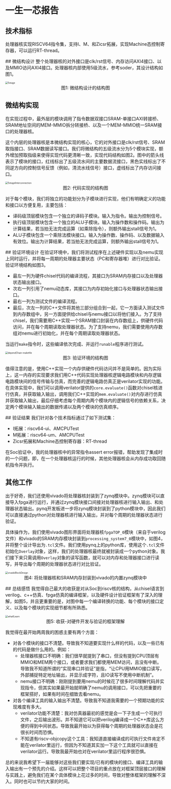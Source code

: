 # 一生一芯报告

## 技术指标
处理器核实现RISCV64指令集，支持I、M、和Zicsr拓展，实现Machine态控制寄存器，可以运行RT-thread。

## 微结构设计
整个处理器核的对外接口是clk/rst信号、内存访问AXI4接口、以及MMIO访问AXI4接口。处理器核内部使用5级流水，参考soder，其设计结构如图1。

<img src="5stage.png" alt="5stage" style="zoom:50%;" />

<center>图1: 微结构设计的结构图</center>

## 微结构实现
在实现过程中，最外层的模块调用了指令数据双接口SRAM-单接口AXI转接桥、SRAM地址空间的MEM-MMIO拆分转接桥、以及一个MEM-MMIO统一SRAM接口的处理器核。

这个内层的处理器核是本微结构实现的核心，它的对外接口是clk/rst信号、SRAM取指接口、SRAM数据读写接口。我们将微结构的五级流水分为5个模块实现，额外增加预取指级来使得实现代码更清晰一致，实现代码结构如图2。图中的箭头线表示了模块的接口，红线标出了五级流水间的主要数据流接口，黑色实线标出了不同逆方向的控制信号反馈（例如，清流水线信号）接口，虚线标出了内存访问接口。

<img src="5stageInterconnection.png" alt="5stageInterconnection" style="zoom:50%;" />

<center>图2: 代码实现的结构图</center>

对于每个模块，我们将独立的功能划分为子模块进行实现，他们有明确定义的功能和接口以方便复用，主要包括：
+ 译码级顶层模块包含一个独立的译码子模块。输入为指令。输出为控制信号。
+ 执行级顶层模块包含一个独立的ALU子模块。输入为操作数和操作码。输出为计算结果，若当拍无法完成运算（如乘除指令），则额外输出stall信号为1。
+ ALU子模块包含一个乘除法模块接口。输入为操作数、操作码、以及数据输入有效位。输出为计算结果，若当拍无法完成运算，则额外输出stall信号为1。

## 验证环境设计
在验证环境中，我们将测试程序在上述硬件实现以及nemu实现上同时运行，并将每一周期的处理器主要状态（PC和寄存器堆）进行对比验证。验证环境结构如图3。
+ 最左一列为硬件chisel代码的编译流程，其接口为SRAM内存接口以及处理器状态输出接口。
+ 次右一列引用了nemu动态库，其接口为内存初始化接口与处理器状态输出接口。
+ 最右一列为测试文件的编译流程。
+ 最后，次左一列的C++文件将其他三部分组合到一起，它一方面读入测试文件到内存数组中，另一方面提供给chisel与nemu接口以将他们接入。为了支持chisel，我们需要用C++实现一个SRAM接口封装在内存数组上，供硬件代码访问，并在每个周期读取处理器状态。为了支持nemu，我们需要使用内存数组对nemu进行初始化，并在每个周期读取处理器状态。

当运行`make`指令时，这些编译依次完成、并运行`runable`程序进行测试。

<img src="dependChain-makefile.png" alt="dependChain-makefile" style="zoom:50%;" />

<center>图3: 验证环境的结构图</center>

值得注意的是，使用C++实现一个内存供硬件代码访问并不是简单的。因为实际上，这一内存的实现要求我们用C++代码实现处理器核逻辑电路模块和内存逻辑电路模块间的信号传输与仿真，而完善的逻辑电路仿真正是verilator实现的功能。在具体实现中，我们可以调用verilator提供的`core.evaluate()`函数对chisel核进行仿真，并获取输入输出，调用我们C++实现的`mem.evaluate()`对内存进行仿真并获取输入输出，最后仔细考虑每个周期内两个模块内的逻辑信号的依赖关系，决定两个模块输入输出的数据传递以及两个模块的仿真顺序。

## 验证结果
我们针对各个技术指标通过了如下测试集：
+ I拓展：riscv64-ui、AMCPUTest
+ M拓展：riscv64-um、AMCPUTest
+ Zicsr拓展和Machine态控制寄存器：RT-thread

在Soc验证中，我的处理器核中的异常指令assert error报错，帮助发现了集成时的一个问题，即，在一个处理器核运行的时候，其他处理器核会从内存成功取回随机指令并执行。

## 其他工作
出于好奇，我们还使用vivado将处理器核封装到了zynq模块中。zynq模块可以直接导入fpga进行运行，并通过zynq模块接口间接对处理器核进行输入输出、和处理器状态输出。pynq开发板进一步将zynq模块封装到了python模块中，因此我们可以直接通过python对处理器核进行输入输出，并对每个周期的处理器状态进行验证。

具体操作为，我们使用vivado图形界面将处理器核`fpgaTOP_0`模块（来自于verilog文件）和vivado的SRAM内存模块封装到`processing_system7_0`模块中，如图4，并将整个设计导出为`.tcl`文件。我们使用pynq上的python库，使用这个`.tcl`文件初始化`Overlay`对象，这样，我们的处理器核最终就被封装成一个python对象。我们接下来只需调用`Overlay`对象的读写函数，就可以对内存和处理器接口进行读写，并导出每个周期的处理器状态进行对比验证。

<img src="vivadoBlockDesign.png" alt="vivadoBlockDesign" style="zoom:50%;" />

<center>图4: 将处理器核和SRAM内存封装到vivado的内置zynq模块中</center>

## 总结感悟
我觉得自己最大的收获是对从Soc到riscv核的结构，从chisel语言到verilog、c++仿真、fpga仿真的编译框架，以及硬件设计验证框架有了深入的理解，如图5，并且更重要的是，对图中每一个编译转换的功能、每个模块的接口定义、以及每个模块的实现细节都有所熟悉。

<img src="whatILearn.png" alt="whatILearn" style="zoom:50%;" />

<center>图5: 收获-对硬件开发与验证的框架理解</center>

我觉得在最开始两周我的困惑主要有两个方面：
+ 对各个模块的接口不清楚。导致我不知道要实现什么样的代码，以及一些已有的代码是做什么用的。例如：
  + 处理器核接口不明确：我们很早就提到了串口，但没有提到CPU顶层有MMIO和MEM两个接口，或者要求我们都使用MEM访问，且没有中断。导致我不知道所谓的“实现串口并验证”是指，“让CPU用MMIO接口读写，外部捕捉特定地址输出，并显示成字符，且IO读写不使用中断机制”。
  + nemu接口不明确：刚刚提到要用nemu的时候花了很多时间理解代码并实现指令，但其实如果最开始就明确了nemu的调用接口，可以先把重要的框架搭好，如果有时间在细致去看nemu。
+ 对各个编译工具的输入输出不清楚。导致我不知道我需要的一个预期功能的实现难度有多大。
  + verilator功能不清楚：我对仿真器最初的感觉是会一下子生成一个可执行文件，之后输出波形。并不知道它可以把verilog编译成一个C++库这么方便的得到中间状态。导致我最开始以为获得每个周期的处理器状态会是花很长时间而恐惧。
  + 不知道有riscv-objcopy这个工具：我知道直接编译成的可执行文件肯定不能在verilator里运行，但因为不知道其实加一下这个工具就可以直接在verilator运行。导致我最开始也对在verilator里运行程序很恐惧。

总的来说我希望下一届能够对这些我们要实现/已有的模块的接口、编译工具的输入输出有一个预先的介绍。这样可以把整个项目的重点放在对框架顶层接口的理解与实践上，避免我们在某个具体模块上花过多的时间，导致对整体框架的理解不深入。同时也可以节约大家的时间。